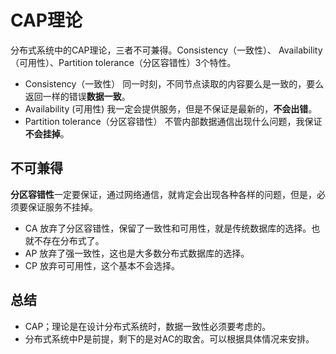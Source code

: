 # CAP理论
分布式系统中的CAP理论，三者不可兼得。Consistency（一致性）、 Availability（可用性）、Partition tolerance（分区容错性）3个特性。
* Consistency（一致性）
同一时刻，不同节点读取的内容要么是一致的，要么返回一样的错误**数据一致**。
* Availability (可用性)
我一定会提供服务，但是不保证是最新的，**不会出错**。
* Partition tolerance（分区容错性）
不管内部数据通信出现什么问题，我保证**不会挂掉**。
## 不可兼得
**分区容错性**一定要保证，通过网络通信，就肯定会出现各种各样的问题，但是，必须要保证服务不挂掉。
* CA
放弃了分区容错性，保留了一致性和可用性，就是传统数据库的选择。也就不存在分布式了。
* AP
放弃了强一致性，这也是大多数分布式数据库的选择。
* CP
放弃可可用性，这个基本不会选择。
## 总结
* CAP；理论是在设计分布式系统时，数据一致性必须要考虑的。
* 分布式系统中P是前提，剩下的是对AC的取舍。可以根据具体情况来安排。